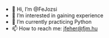 - 👋 Hi, I’m @FeJozsi
- 👀 I’m interested in gaining experience
- 🌱 I’m currently practicing Python
- 📫 How to reach me: jfeher@fjm.hu


<!---
FeJozsi/FeJozsi is a ✨ special ✨ repository because its `README.md` (this file) appears on your GitHub profile.
You can click the Preview link to take a look at your changes.
--->
